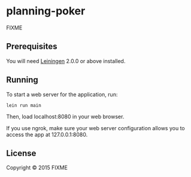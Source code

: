 # planning-poker

FIXME

## Prerequisites

You will need [Leiningen][] 2.0.0 or above installed.

[leiningen]: https://github.com/technomancy/leiningen

## Running

To start a web server for the application, run:

    lein run main

Then, load localhost:8080 in your web browser.

If you use ngrok, make sure your web server configuration allows you to access the app at 127.0.0.1:8080.

## License

Copyright © 2015 FIXME
